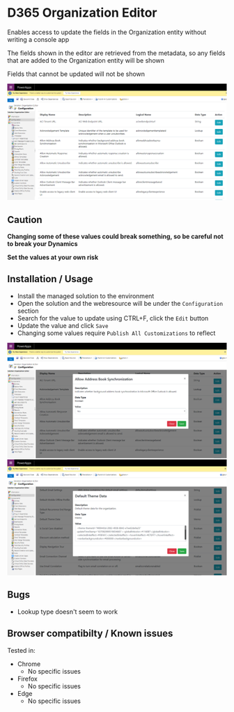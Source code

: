 # D365 Organization Editor
Enables access to update the fields in the Organization entity without writing a console app

The fields shown in the editor are retrieved from the metadata, so any fields that are added to the Organization entity will be shown

Fields that cannot be updated will not be shown

<img src="./img/root.png">

## Caution
<b>Changing some of these values could break something, so be careful not to break your Dynamics</b>

<b>Set the values at your own risk</b>

## Installation / Usage
- Install the managed solution to the environment
- Open the solution and the webresource will be under the `Configuration` section
- Search for the value to update using CTRL+F, click the `Edit` button
- Update the value and click `Save`
- Changing some values require `Publish All Customizations` to reflect 

<img src="./img/sample-1.png">
<img src="./img/sample-2.png">

## Bugs
- Lookup type doesn't seem to work

## Browser compatibilty / Known issues
Tested in:
- Chrome
  - No specific issues
- Firefox
  - No specific issues
- Edge
  - No specific issues
